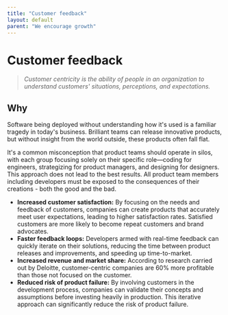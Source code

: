 ```yaml
---
title: "Customer feedback"
layout: default
parent: "We encourage growth"
---
```


# Customer feedback

> *Customer centricity is the ability of people in an organization to understand customers' situations, perceptions, and expectations.*

## Why

Software being deployed without understanding how it's used is a familiar tragedy in today's business. Brilliant teams can release innovative products, but without insight from the world outside, these products often fall flat.

It's a common misconception that product teams should operate in silos, with each group focusing solely on their specific role—coding for engineers, strategizing for product managers, and designing for designers. This approach does not lead to the best results. All product team members including developers must be exposed to the consequences of their creations - both the good and the bad.

- **Increased customer satisfaction:** By focusing on the needs and feedback of customers, companies can create products that accurately meet user expectations, leading to higher satisfaction rates. Satisfied customers are more likely to become repeat customers and brand advocates.
- **Faster feedback loops:** Developers armed with real-time feedback can quickly iterate on their solutions, reducing the time between product releases and improvements, and speeding up time-to-market.
- **Increased revenue and market share:** According to research carried out by Deloitte, customer-centric companies are 60% more profitable than those not focused on the customer.
- **Reduced risk of product failure:** By involving customers in the development process, companies can validate their concepts and assumptions before investing heavily in production. This iterative approach can significantly reduce the risk of product failure.